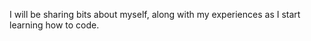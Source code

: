

I will be sharing bits about myself, 
along with my experiences as I start learning how to code.

